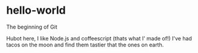 # hello-world
The beginning of Git

Hubot here, I like Node.js and coffeescript (thats what I' made of!)
I've had tacos on the moon and find them tastier that the ones on earth.
